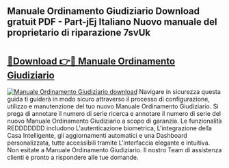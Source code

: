 ## Manuale Ordinamento Giudiziario Download gratuit PDF - Part-jEj Italiano Nuovo manuale del proprietario di riparazione 7svUk

# <h2><a href="http://dfcjuw6.blite.top/?on=Manuale+Ordinamento+Giudiziario">🔗Download 👉🔴 Manuale Ordinamento Giudiziario</a></h2>

[![Manuale Ordinamento Giudiziario download](https://i.imgur.com/lujVjoI.png)](http://dfcjuw6.blite.top/?on=Manuale+Ordinamento+Giudiziario)
Navigare in sicurezza questa guida ti guiderà in modo sicuro attraverso il processo di configurazione, utilizzo e manutenzione del tuo nuovo Manuale Ordinamento Giudiziario. Si prega di annotare il numero di serie ricerca e annotare il numero di serie del nuovo Manuale Ordinamento Giudiziario a scopo di garanzia. Le funzionalità REDDDDDDD includono L'autenticazione biometrica, L'integrazione della Casa Intelligente, gli aggiornamenti automatici e una Dashboard personalizzata, tutte accessibili tramite L'interfaccia elegante e intuitiva. Non esitate a Manuale Ordinamento Giudiziario. Il nostro Team di assistenza clienti è pronto a rispondere alle tue domande.
